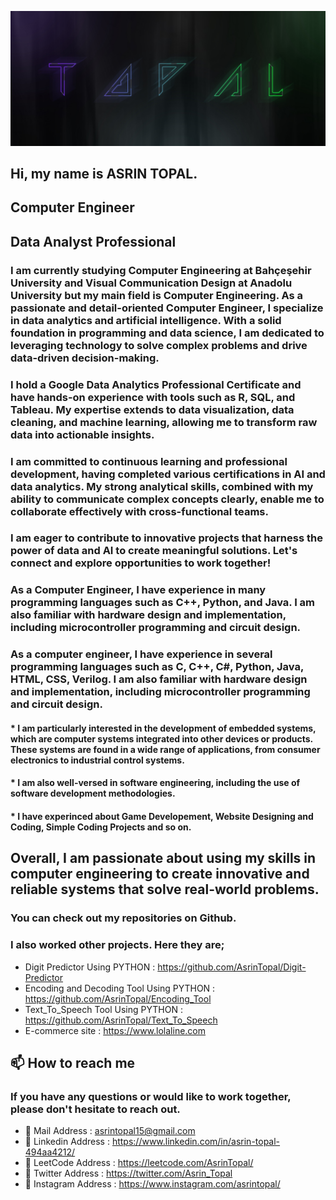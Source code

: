 
![](https://github.com/AsrinTopal/AsrinTopal/blob/main/ATBANNER.jpg)

## Hi, my name is ASRIN TOPAL. 
## Computer Engineer
## Data Analyst Professional
### I am currently studying Computer Engineering at Bahçeşehir University and Visual Communication Design at Anadolu University but my main field is Computer Engineering. As a passionate and detail-oriented Computer Engineer, I specialize in data analytics and artificial intelligence. With a solid foundation in programming and data science, I am dedicated to leveraging technology to solve complex problems and drive data-driven decision-making.

### I hold a Google Data Analytics Professional Certificate and have hands-on experience with tools such as R, SQL, and Tableau. My expertise extends to data visualization, data cleaning, and machine learning, allowing me to transform raw data into actionable insights.

### I am committed to continuous learning and professional development, having completed various certifications in AI and data analytics. My strong analytical skills, combined with my ability to communicate complex concepts clearly, enable me to collaborate effectively with cross-functional teams.

### I am eager to contribute to innovative projects that harness the power of data and AI to create meaningful solutions. Let's connect and explore opportunities to work together!

### As a Computer Engineer, I have experience in many programming languages such as C++, Python, and Java. I am also familiar with hardware design and implementation, including microcontroller programming and circuit design.

### As a computer engineer, I have experience in several programming languages such as C, C++, C#, Python, Java, HTML, CSS, Verilog. I am also familiar with hardware design and implementation, including microcontroller programming and circuit design.

#### * I am particularly interested in the development of embedded systems, which are computer systems integrated into other devices or products. These systems are found in a wide range of applications, from consumer electronics to industrial control systems.
####  * I am also well-versed in software engineering, including the use of software development methodologies.
####  * I have experinced about Game Developement, Website Designing and Coding, Simple Coding Projects and so on.

## Overall, I am passionate about using my skills in computer engineering to create innovative and reliable systems that solve real-world problems.

### You can check out my repositories on Github.
### I also worked other projects. Here they are;
  * Digit Predictor Using PYTHON : https://github.com/AsrinTopal/Digit-Predictor
  * Encoding and Decoding Tool Using PYTHON : https://github.com/AsrinTopal/Encoding_Tool
  * Text_To_Speech Tool Using PYTHON : https://github.com/AsrinTopal/Text_To_Speech
  * E-commerce site : https://www.lolaline.com

## 📫 How to reach me 
### If you have any questions or would like to work together, please don't hesitate to reach out.

- 🔗 Mail Address : asrintopal15@gmail.com
- 🔗 Linkedin Address : https://www.linkedin.com/in/asrin-topal-494aa4212/
- 🔗 LeetCode Address : https://leetcode.com/AsrinTopal/
- 🔗 Twitter Address : https://twitter.com/Asrin_Topal
- 🔗 Instagram Address : https://www.instagram.com/asrintopal/


<!---
AsrinTopal/AsrinTopal is a ✨ special ✨ repository because its `README.md` (this file) appears on your GitHub profile.
You can click the Preview link to take a look at your changes.
--->
